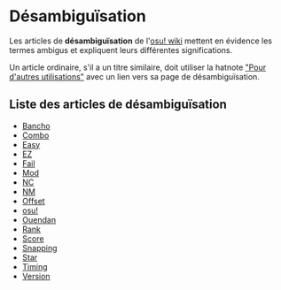 # Désambiguïsation

Les articles de **désambiguïsation** de l'[osu! wiki](/wiki/Main_Page) mettent en évidence les termes ambigus et expliquent leurs différentes significations.

Un article ordinaire, s'il a un titre similaire, doit utiliser la hatnote ["Pour d'autres utilisations"](/wiki/Article_styling_criteria/Formatting#pour-d'autres-utilisations) avec un lien vers sa page de désambiguïsation.

## Liste des articles de désambiguïsation

- [Bancho](Bancho)
- [Combo](Combo)
- [Easy](Easy)
- [EZ](EZ)
- [Fail](Fail)
- [Mod](Mod)
- [NC](NC)
- [NM](NM)
- [Offset](Offset)
- [osu!](osu!)
- [Ouendan](Ouendan)
- [Rank](Rank)
- [Score](Score)
- [Snapping](Snapping)
- [Star](Star)
- [Timing](Timing)
- [Version](Version)
